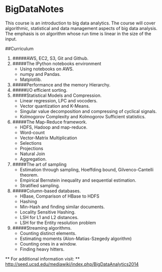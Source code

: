 BigDataNotes
============


This course is an introduction to big data analytics. The course will cover algorithmic, statistical and data management aspects of big data analysis. The emphasis is on algorithm whose run time is linear in the size of the input.


##Curriculum

1. #####AWS, EC2, S3, Git and Github.
2. #####The IPython notebooks environment
	-	Using notebooks on AWS.
	-	numpy and Pandas.
	-	Matplotlib.
3.	#####Performance and the memory Hierarchy.
4.	#####I/O efficient sorting.
5.	#####Statistical Models and Compression.
	-	Linear regression, LPC and vocoders.
	-	Vector quantization and K-Means.
	-	Singular value decomposition and compressing of cyclical signals.
	-	Kolmogorov Complexity and Kolmogorov Sufficient statistics.
6.	#####The Map-Reduce framework.
	-	HDFS, Hadoop and map-reduce.
	-	Word-count
	-	Vector-Matrix Multiplication
	-	Selections
	-	Projections
	-	Natural Join
	-	Aggregation.
7. 	#####The art of sampling
	-	Estimation through sampling, Hoeffding bound, Gilvenco-Cantelli theorem.
	-	Empirical Bernstein inequality and sequential estimation.
	-	Stratified sampling.
8.	#####Column-based databases.
	-	HBase, Comparison of HBase to HDFS
	-	Hashing
	-	Min-Hash and finding similar documents.
	-	Locality Sensitive Hashing.
	-	LSH for L1 and L2 distances.
	-	LSH for the Entity resolution problem
9.	#####Streaming algorithms.
	-	Counting distinct elements.
	-	Estimating moments (Alon-Matias-Szegedy algorithm)
	-	Counting ones in a window.
	-	Finding heavy hitters.

** For additional information visit: **
http://seed.ucsd.edu/mediawiki/index.php/BigDataAnalytics2014